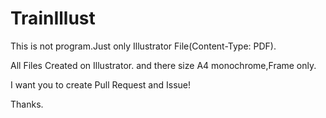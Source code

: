# TrainIllust
This is not program.Just only Illustrator File(Content-Type: PDF).

All Files Created on Illustrator. and there size A4 monochrome,Frame only.

I want you to create Pull Request and Issue!

Thanks.
